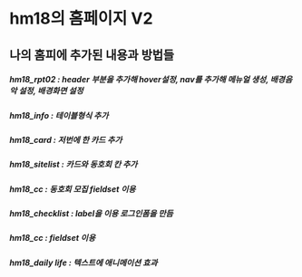 # hm18의 홈페이지 V2
## 나의 홈피에 추가된 내용과 방법들
##### hm18_rpt02 : header 부분을 추가해 hover설정, nav를 추가해 메뉴얼 생성, 배경음악 설정, 배경화면 설정
##### hm18_info : 테이블형식 추가
##### hm18_card : 저번에 한 카드 추가
##### hm18_sitelist : 카드와 동호회 칸 추가
##### hm18_cc : 동호회 모집 fieldset 이용
##### hm18_checklist : label을 이용 로그인폼을 만듬
##### hm18_cc : fieldset 이용
##### hm18_daily life : 텍스트에 애니메이션 효과

